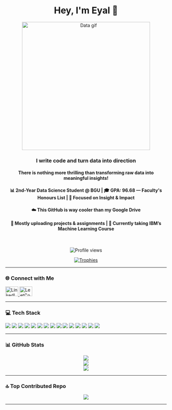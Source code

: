 <h1 align="center">Hey, I'm Eyal 👋</h1>
<p align="center">
  <img src="https://media1.giphy.com/media/v1.Y2lkPTc5MGI3NjExajVmb2FjaDRhNGg4M2tyZjh4djYwamdna2pjdmhhMWQ3ZmJpYzhyeiZlcD12MV9pbnRlcm5hbF9naWZfYnlfaWQmY3Q9Zw/ftAyb0CG1FNAIZt4SO/giphy.gif" width="400" alt="Data gif">
</p>
<h3 align="center">I write code and turn data into direction</h3>
<h4 align="center">There is nothing more thrilling than transforming raw data into meaningful insights!</h4>

<h4 align="center">
  📊 2nd-Year Data Science Student @ BGU  
  | 🎓 GPA: 96.68 — Faculty's Honours List  
  | 🚀 Focused on Insight & Impact  
</h4>

<h4 align="center">☁️ This GitHub is way cooler than my Google Drive</h4>
<h4 align="center">📝 Mostly uploading projects & assignments  
| 🌱 Currently taking IBM’s Machine Learning Course</h4>

<br/>

<p align="center">
  <img src="https://komarev.com/ghpvc/?username=terminator1333&label=Data+Cookie+Crumblers+🍪&color=669c35&style=flat" alt="Profile views" />
</p>

<p align="center">
  <a href="https://github.com/ryo-ma/github-profile-trophy">
    <img src="https://github-profile-trophy.vercel.app/?username=terminator1333&theme=dracula&column=4" alt="Trophies" />
  </a>
</p>

---

### 🌐 Connect with Me
<p align="left">
  <a href="https://linkedin.com/in/eyal-62b559339" target="_blank">
    <img src="https://raw.githubusercontent.com/rahuldkjain/github-profile-readme-generator/master/src/images/icons/Social/linked-in-alt.svg" alt="LinkedIn" height="30" width="40" />
  </a>
  <a href="https://www.leetcode.com/jvbklrg" target="_blank">
    <img src="https://raw.githubusercontent.com/rahuldkjain/github-profile-readme-generator/master/src/images/icons/Social/leet-code.svg" alt="LeetCode" height="30" width="40" />
  </a>
</p>

---

### 💻 Tech Stack
<p>
  <img src="https://img.shields.io/badge/python-3670A0?style=flat-square&logo=python&logoColor=ffdd54"/>
  <img src="https://img.shields.io/badge/pandas-%23150458.svg?style=flat-square&logo=pandas&logoColor=white"/>
  <img src="https://img.shields.io/badge/numpy-%23013243.svg?style=flat-square&logo=numpy&logoColor=white"/>
  <img src="https://img.shields.io/badge/scikit--learn-%23F7931E.svg?style=flat-square&logo=scikit-learn&logoColor=white"/>
  <img src="https://img.shields.io/badge/SciPy-%230C55A5.svg?style=flat-square&logo=scipy&logoColor=white"/>
  <img src="https://img.shields.io/badge/Matplotlib-%23ffffff.svg?style=flat-square&logo=Matplotlib&logoColor=black"/>
  <img src="https://img.shields.io/badge/sql-%234479A1.svg?style=flat-square&logo=mysql&logoColor=white"/>
  <img src="https://img.shields.io/badge/postgres-%23316192.svg?style=flat-square&logo=postgresql&logoColor=white"/>
  <img src="https://img.shields.io/badge/c-%2300599C.svg?style=flat-square&logo=c&logoColor=white"/>
  <img src="https://img.shields.io/badge/c++-%2300599C.svg?style=flat-square&logo=c%2B%2B&logoColor=white"/>
  <img src="https://img.shields.io/badge/c%23-%23239120.svg?style=flat-square&logo=csharp&logoColor=white"/>
  <img src="https://img.shields.io/badge/java-%23ED8B00.svg?style=flat-square&logo=openjdk&logoColor=white"/>
  <img src="https://img.shields.io/badge/firebase-%23039BE5.svg?style=flat-square&logo=firebase"/>
  <img src="https://img.shields.io/badge/git-%23F05033.svg?style=flat-square&logo=git&logoColor=white"/>
  <img src="https://img.shields.io/badge/github-%23121011.svg?style=flat-square&logo=github&logoColor=white"/>
</p>

---

### 📊 GitHub Stats
<p align="center">
  <img src="https://github-readme-stats.vercel.app/api?username=terminator1333&theme=tokyonight&hide_border=false&include_all_commits=false&count_private=false" />
  <br/>
  <img src="https://nirzak-streak-stats.vercel.app/?user=terminator1333&theme=tokyonight&hide_border=false" />
  <br/>
  <img src="https://github-readme-stats.vercel.app/api/top-langs/?username=terminator1333&layout=compact&theme=tokyonight&hide_border=false"/>
</p>

---

### 🔝 Top Contributed Repo
<p align="center">
  <img src="https://github-contributor-stats.vercel.app/api?username=terminator1333&limit=5&theme=radical&combine_all_yearly_contributions=true"/>
</p>

---

